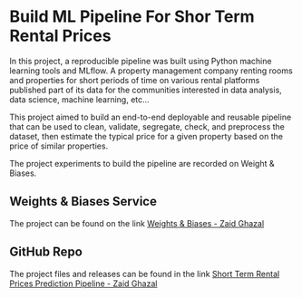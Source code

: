 # Build ML Pipeline For Shor Term Rental Prices
In this project, a reproducible pipeline was built using Python machine learning tools and MLflow. A property management company renting rooms and properties for short periods of time on various rental platforms published part of its data for the communities interested in data analysis, data science, machine learning, etc...

This project aimed to build an end-to-end deployable and reusable pipeline that can be used to clean, validate, segregate, check, and preprocess the dataset, then estimate the typical price for a given property based on the price of similar properties.

The project experiments to build the pipeline are recorded on Weight & Biases. 


## Weights & Biases Service
The project can be found on the link [Weights & Biases - Zaid Ghazal](https://wandb.ai/zaidghazal/nyc_airbnb?workspace=user-zaidghazal) 


## GitHub Repo
The project files and releases can be found in the link [Short Term Rental Prices Prediction Pipeline - Zaid Ghazal](https://github.com/ZaidGhazal/build-ml-pipeline-for-short-term-rental-prices) 
